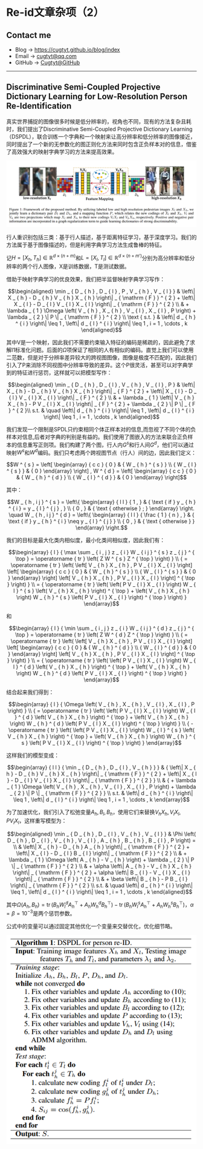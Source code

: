 # Re-id文章杂项（2）

## Contact me

* Blog -> <https://cugtyt.github.io/blog/index>
* Email -> <cugtyt@qq.com>
* GitHub -> [Cugtyt@GitHub](https://github.com/Cugtyt)

---

<head>
    <script src="https://cdn.mathjax.org/mathjax/latest/MathJax.js?config=TeX-AMS-MML_HTMLorMML" type="text/javascript"></script>
    <script type="text/x-mathjax-config">
        MathJax.Hub.Config({
            tex2jax: {
            skipTags: ['script', 'noscript', 'style', 'textarea', 'pre'],
            inlineMath: [['$','$']]
            }
        });
    </script>
</head>

## Discriminative Semi-Coupled Projective Dictionary Learning for Low-Resolution Person Re-Identification

真实世界捕捉的图像很多时候是低分辨率的，视角也不同，现有的方法复杂且耗时，我们提出了Discriminative Semi-Coupled Projective Dictionary Learning（DSPDL），联合训练一个字典和一个映射来让高分辨率和低分辨率的图像接近，同时提出了一个新的无参数化的图正则化方法来同时包含正负样本对的信息，借鉴了高效强大的映射字典学习的方法来提高效果。

![re-id-fig2](R/re-id-fig2.png)

行人重识别包括三类：基于行人描述，基于距离特征学习，基于深度学习。我们的方法属于基于图像描述的，但是利用字典学习方法生成鲁棒的特征。

记$H = \left[ X _ { h } , T _ { h } \right] \in \mathbb { R } ^ { d \times ( n + m ) }$和$L = \left[ X _ { l } , T _ { l } \right] \in \mathbb { R } ^ { d \times ( n + m ') }$分别为高分辨率和低分辨率的两个行人图像，X是训练数据，T是测试数据。

借助于映射字典学习的优良效果，我们把半监督映射字典学习写作：

$$\begin{aligned} \min _ { D _ { h } , D _ { l } , P , V _ { h } , V _ { l } } & \left\| X _ { h } - D _ { h } V _ { h } X _ { h } \right\| _ { \mathrm { F } } ^ { 2 } + \left\| X _ { l } - D _ { l } V _ { l } X _ { l } \right\| _ { \mathrm { F } } ^ { 2 } \\ & + \lambda _ { 1 } \Omega \left( V _ { h } , X _ { h } , V _ { l } , X _ { l } , P \right) + \lambda _ { 2 } \| P \| _ { \mathrm { F } } ^ { 2 } \\ \text { s.t. } & \left\| d _ { h } ^ { i } \right\| \leq 1 , \left\| d _ { l } ^ { i } \right\| \leq 1 , i = 1 , \cdots , k \end{aligned}$$

其中V是一个映射，因此我们不需要约束输入特征的编码是稀疏的，因此避免了求解l1标准化问题。后面的$\Omega$项保证了相同的人有相似的编码。直觉上我们可以使用二范数，但是对于分辨率差异较大的跨视图图像，图像是极度不匹配的，因此我们引入了P来消除不同视图中分辨率导致的差异。这个P很灵活，甚至可以对字典学到的特征进行惩罚，这样就可以把模型写作：

$$\begin{aligned} \min _ { D _ { h } , D _ { l } , V _ { h } , V _ { l } , P } & \left\| X _ { h } - D _ { h } V _ { h } X _ { h } \right\| _ { F } ^ { 2 } + \left\| X _ { l } - D _ { l } V _ { l } X _ { l } \right\| _ { F } ^ { 2 } \\ & + \lambda _ { 1 } \left\| V _ { h } X _ { h } - P V _ { l } X _ { l } \right\| _ { F } ^ { 2 } + \lambda _ { 2 } \| P \| _ { F } ^ { 2 }\\ s.t. & \quad \left\| d _ { h } ^ { i } \right\| \leq 1 , \left\| d _ { l } ^ { i } \right\| \leq 1 , i = 1 , \cdots , k \end{aligned}$$

我们发现一个限制是SPDL只约束相同个体正样本对的信息,而忽视了不同个体的负样本对信息,后者对字典的判别是有益的。我们使用了图嵌入的方法来联合正负样本的信息重写正则项。我们构建了两个图，行人内$G^s$和行人间$G^d$，他们可以通过映射$W^s$和$W^d$编码。我们只考虑两个跨视图节点（行人）间的边，因此我们定义：

$$W ^ { s } = \left[ \begin{array} { c c } { 0 } & { W _ { h } ^ { s } } \\ { W _ { l } ^ { s } } & { 0 } \end{array} \right] , W ^ { d } = \left[ \begin{array} { c c } { 0 } & { W _ { h } ^ { d } } \\ { W _ { l } ^ { d } } & { 0 } \end{array} \right]$$

其中：

$$W _ { h , i j } ^ { s } = \left\{ \begin{array} { l l } { 1 , } & { \text { if } y _ { h } ^ { i } = y _ { l } ^ { j } , } \\ { 0 , } & { \text { otherwise } ; } \end{array} \right. \quad W _ { h , i j } ^ { d } = \left\{ \begin{array} { l l } { \frac { 1 } { n } , } & { \text { if } y _ { h } ^ { i } \neq y _ { l } ^ { j } } \\ { 0 , } & { \text { otherwise } } \end{array} \right.$$

我们的目标是最大化类内相似度，最小化类间相似度，因此我们有：

$$\begin{array} { l } { \max \sum _ { i , j } z _ { i } W _ { i j } ^ { s } z _ { j } ^ { \top } = \operatorname { tr } \left( Z W ^ { s } Z ^ { \top } \right) } \\ { = \operatorname { tr } \left( \left[ V _ { h } X _ { h } , P V _ { l } X _ { l } \right] \left[ \begin{array} { c c } { 0 } & { W _ { h } ^ { s } } \\ { W _ { l } ^ { s } } & { 0 } \end{array} \right] \left[ V _ { h } X _ { h } , P V _ { l } X _ { l } \right] ^ { \top } \right) } \\  =  { \operatorname { tr } \left( \left( P V _ { l } X _ { l } \right) W _ { l } ^ { s } \left( V _ { h } X _ { h } \right) ^ { \top } + \left( V _ { h } X _ { h } \right) W _ { h } ^ { s } \left( P V _ { l } X _ { l } \right) ^ { \top } \right) } \end{array}$$

和

$$\begin{array} { l } { \min \sum _ { i , j } z _ { i } W _ { i j } ^ { d } z _ { j } ^ { \top } = \operatorname { tr } \left( Z W ^ { d } Z ^ { \top } \right) } \\ { = \operatorname { tr } \left( \left[ V _ { h } X _ { h } , P V _ { l } X _ { l } \right] \left[ \begin{array} { c c } { 0 } & { W _ { h } ^ { d } } \\ { W _ { l } ^ { d } }  & { 0 } \end{array} \right] \left[ V _ { h } X _ { h } , P V _ { l } X _ { l } \right] ^ { \top } \right) } \\ = { \operatorname { tr } \left( \left( P V _ { l } X _ { l } \right) W _ { l } ^ { d } \left( V _ { h } X _ { h } \right) ^ { \top } + \left( V _ { h } X _ { h } \right) W _ { h } ^ { d } \left( P V _ { l } X _ { l } \right) ^ { \top } \right) } \end{array}$$

结合起来我们得到：

$$\begin{array} { l } { \Omega \left( V _ { h } , X _ { h } , V _ { l } , X _ { l } , P \right) } \\ { = \operatorname { tr } \left( \left( P V _ { l } X _ { l } \right) W _ { l } ^ { d } \left( V _ { h } X _ { h } \right) ^ { \top } + \left( V _ { h } X _ { h } \right) W _ { h } ^ { d } \left( P V _ { l } X _ { l } \right) ^ { \top } \right) } \\ { - \operatorname { tr } \left( \left( P V _ { l } X _ { l } \right) W _ { l } ^ { s } \left( V _ { h } X _ { h } \right) ^ { \top } + \left( V _ { h } X _ { h } \right) W _ { h } ^ { s } \left( P V _ { l } X _ { l } \right) ^ { \top } \right) } \end{array}$$

这样我们的模型变成：

$$\begin{array} { l l } { \min _ { D _ { h } , D _ { l } , V _ { h } } } & { \left\| X _ { h } - D _ { h } V _ { h } X _ { h } \right\| _ { \mathrm { F } } ^ { 2 } + \left\| X _ { l } - D _ { l } V _ { l } X _ { l } \right\| _ { \mathrm { F } } ^ { 2 } } \\ & { + \lambda _ { 1 } \Omega \left( V _ { h } , X _ { h } , V _ { l } , X _ { l } , P \right) + \lambda _ { 2 } \| P \| _ { \mathrm { F } } ^ { 2 } } \\ s.t.  & \left\| d _ { h } ^ { i } \right\| \leq 1 , \left\| d _ { l } ^ { i } \right\| \leq 1 , i = 1 , \cdots , k \end{array}$$

为了加速优化，我们引入了松弛变量$A_h,B_l,B_h$，使用它们来替换$V_hX_h,V_lX_l,PV_lX_l$，这样重写模型为：

$$\begin{aligned} \min _ { D _ { h } , D _ { l } , V _ { h } , V _ { l } } & \Phi \left( D _ { h } , D _ { l } , V _ { h } , V _ { l } , A _ { h } , B _ { h } , B _ { l } , P \right) = \\ & \left\| X _ { h } - D _ { h } A _ { h } \right\| _ { \mathrm { F } } ^ { 2 } + \left\| X _ { l } - D _ { l } B _ { l } \right\| _ { \mathrm { F } } ^ { 2 } \\ & + \lambda _ { 1 } \Omega \left( A _ { h } - V _ { h } \right) + \lambda _ { 2 } \| P \| _ { \mathrm { F } } ^ { 2 } \\ & + \alpha \left\| A _ { h } - V _ { h } X _ { h } \right\| _ { \mathrm { F } } ^ { 2 } + \alpha \left\| B _ { l } - V _ { l } X _ { l } \right\| _ { \mathrm { F } } ^ { 2 } \\ & + \beta \left\| B _ { h } - P B _ { l } \right\| _ { \mathrm { F } } ^ { 2 } \\
s.t. & \quad \left\| d _ { h } ^ { i } \right\| \leq 1 , \left\| d _ { l } ^ { i } \right\| \leq 1 , i = 1 , \cdots , k
 \end{aligned}$$

其中$\Omega \left( A _ { h } , B _ { h } \right) = \operatorname { tr } \left( B _ { h } W _ { l } ^ { d } A _ { h } ^ { \top } + A _ { h } W _ { h } ^ { d } B _ { h } ^ { \top } \right) - \operatorname { tr } \left( B _ { h } W _ { l } ^ { s } A _ { h } ^ { \top } + A _ { h } W _ { h } ^ { s } B _ { h } ^ { \top } \right)$，$\alpha = \beta = 10^{-3}$是两个惩罚参数。

公式中的变量可以通过固定其他优化一个变量来交替优化，优化细节略。

![re-id-algo2](R/re-id-algo2.png)